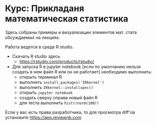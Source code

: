 # Курс: Прикладаня математическая статистика
Здесь собраны примеры и визуализации элементов мат. стата обсуждаемых на лекциях.

Работа ведется в среде R studio.
* Скачать R studio здесь 
  * https://rstudio.com/products/rstudio/
* Для запуска R в jupyter notebook [если по умолчанию нельзя создать в нем файл R или он не работает] необходимо выполнить:
  * открыть терминал R
  * выполнить `install.packages('IRkernel')`
  * выполнить `IRkernel::installspec()`
  * открыть `jupyter notebook`
  * создать сверху справа новый файл R
  * для теста выполнить `hist(rnorm(100))`

Если у вас есть права разработчика, то для просмотра diff'ов установите https://app.reviewnb.com 